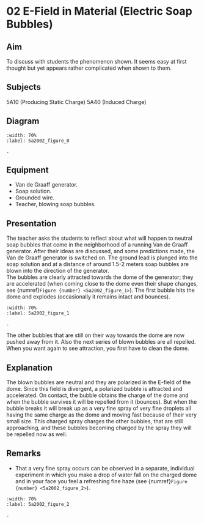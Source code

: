 # 02 E-Field in Material (Electric Soap Bubbles) 
    
## Aim   
To discuss with students the phenomenon shown. It seems easy at first thought but yet appears rather complicated when shown to them. 
  
## Subjects   
5A10 (Producing Static Charge) 5A40 (Induced Charge)   

## Diagram
   
```{figure} figures/figure_0.png  
:width: 70%  
:label: 5a2002_figure_0

. 
```
      
## Equipment   
*  Van de Graaff generator. 
*  Soap solution. 
*  Grounded wire. 
*  Teacher, blowing soap bubbles.
     
  
## Presentation   
The teacher asks the students to reflect about what will happen to neutral soap bubbles that come in the neighborhood of a running Van de Graaff generator. After their ideas are discussed, and some predictions made, the Van de Graaff generator is switched on. The ground lead is plunged into the soap solution and at a distance of around 1.5-2 meters soap bubbles are blown into the direction of the generator.      
The bubbles are clearly attracted towards the dome of the generator; they are accelerated (when coming close to the dome even their shape changes, see {numref}`Figure {number} <5a2002_figure_1>`). The first bubble hits the dome and explodes (occasionally it remains intact and bounces).     

```{figure} figures/figure_1.png  
:width: 70%  
:label: 5a2002_figure_1

. 
```

The other bubbles that are still on their way towards the dome are now pushed away from it. Also the next series of blown bubbles are all repelled. When you want again to see attraction, you first have to clean the dome.      
  
## Explanation   
The blown bubbles are neutral and they are polarized in the E-field of the dome. Since this field is divergent, a polarized bubble is attracted and accelerated. On contact, the bubble obtains the charge of the dome and when the bubble survives it will be repelled from it (bounces). But when the bubble breaks it will break up as a very fine spray of very fine droplets all having the same charge as the dome and moving fast because of their very small size. This charged spray charges the other bubbles, that are still approaching, and these bubbles becoming charged by the spray they will be repelled now as well.    
  
## Remarks
 *  That a very fine spray occurs can be observed in a separate, individual experiment in which you make a drop of water fall on the charged dome and in your face you feel a refreshing fine haze (see {numref}`Figure {number} <5a2002_figure_2>`).

```{figure} figures/figure_2.png  
:width: 70%  
:label: 5a2002_figure_2

.
```
 